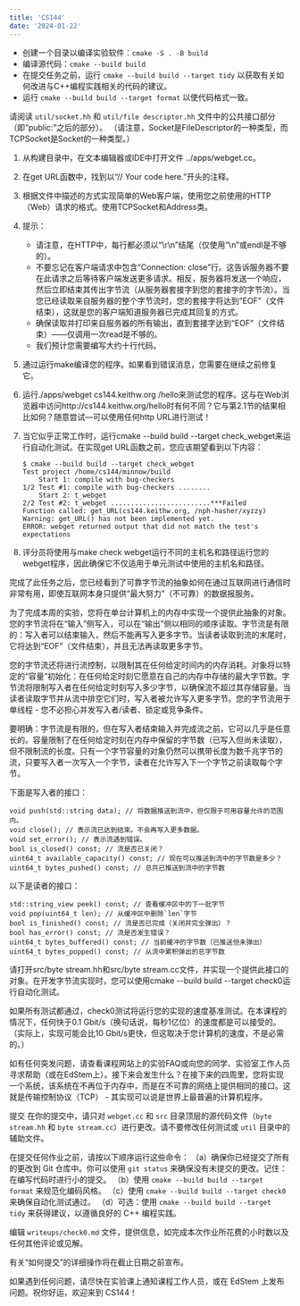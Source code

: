 ```yaml
---
title: 'CS144'
date: '2024-01-22'
---
```



- 创建一个目录以编译实验软件：`cmake -S . -B build`
- 编译源代码：`cmake --build build`
- 在提交任务之前，运行 `cmake --build build --target tidy` 以获取有关如何改进与C++编程实践相关的代码的建议。
- 运行 `cmake --build build --target format` 以使代码格式一致。


请阅读 `util/socket.hh` 和 `util/file descriptor.hh` 文件中的公共接口部分（即“public:”之后的部分）。 （请注意，Socket是FileDescriptor的一种类型，而TCPSocket是Socket的一种类型。）

1. 从构建目录中，在文本编辑器或IDE中打开文件 ../apps/webget.cc。
2. 在get URL函数中，找到以“// Your code here.”开头的注释。
3. 根据文件中描述的方式实现简单的Web客户端，使用您之前使用的HTTP（Web）请求的格式。使用TCPSocket和Address类。
4. 提示：
   - 请注意，在HTTP中，每行都必须以“\r\n”结尾（仅使用“\n”或endl是不够的）。
   - 不要忘记在客户端请求中包含“Connection: close”行。这告诉服务器不要在此请求之后等待客户端发送更多请求。相反，服务器将发送一个响应，然后立即结束其传出字节流（从服务器套接字到您的套接字的字节流）。当您已经读取来自服务器的整个字节流时，您的套接字将达到“EOF”（文件结束），这就是您的客户端知道服务器已完成其回复的方式。
   - 确保读取并打印来自服务器的所有输出，直到套接字达到“EOF”（文件结束）——仅调用一次read是不够的。
   - 我们预计您需要编写大约十行代码。
5. 通过运行make编译您的程序。如果看到错误消息，您需要在继续之前修复它。
6. 运行./apps/webget cs144.keithw.org /hello来测试您的程序。这与在Web浏览器中访问http://cs144.keithw.org/hello时有何不同？它与第2.1节的结果相比如何？随意尝试—可以使用任何http URL进行测试！
7. 当它似乎正常工作时，运行cmake --build build --target check_webget来运行自动化测试。在实现get URL函数之前，您应该期望看到以下内容：

    ```
    $ cmake --build build --target check_webget
    Test project /home/cs144/minnow/build
        Start 1: compile with bug-checkers
    1/2 Test #1: compile with bug-checkers ........
        Start 2: t_webget
    2/2 Test #2: t_webget .........................***Failed
    Function called: get_URL(cs144.keithw.org, /nph-hasher/xyzzy)
    Warning: get_URL() has not been implemented yet.
    ERROR: webget returned output that did not match the test's expectations
    ```

8. 评分员将使用与make check webget运行不同的主机名和路径运行您的webget程序，因此确保它不仅适用于单元测试中使用的主机名和路径。

完成了此任务之后，您已经看到了可靠字节流的抽象如何在通过互联网进行通信时非常有用，即使互联网本身只提供“最大努力”（不可靠）的数据报服务。

为了完成本周的实验，您将在单台计算机上的内存中实现一个提供此抽象的对象。您的字节流将在“输入”侧写入，可以在“输出”侧以相同的顺序读取。字节流是有限的：写入者可以结束输入，然后不能再写入更多字节。当读者读取到流的末尾时，它将达到“EOF”（文件结束），并且无法再读取更多字节。

您的字节流还将进行流控制，以限制其在任何给定时间内的内存消耗。对象将以特定的“容量”初始化：在任何给定时刻它愿意在自己的内存中存储的最大字节数。字节流将限制写入者在任何给定时刻写入多少字节，以确保流不超过其存储容量。当读者读取字节并从流中排空它们时，写入者被允许写入更多字节。您的字节流用于单线程 - 您不必担心并发写入者/读者、锁定或竞争条件。

要明确：字节流是有限的，但在写入者结束输入并完成流之前，它可以几乎是任意长的。容量限制了在任何给定时刻在内存中保留的字节数（已写入但尚未读取），但不限制流的长度。只有一个字节容量的对象仍然可以携带长度为数千兆字节的流，只要写入者一次写入一个字节，读者在允许写入下一个字节之前读取每个字节。

下面是写入者的接口：

```
void push(std::string data); // 将数据推送到流中，但仅限于可用容量允许的范围内。
void close(); // 表示流已达到结束。不会再写入更多数据。
void set_error(); // 表示流遇到错误。
bool is_closed() const; // 流是否已关闭？
uint64_t available_capacity() const; // 现在可以推送到流中的字节数是多少？
uint64_t bytes_pushed() const; // 总共已推送到流中的字节数
```

以下是读者的接口：

```
std::string_view peek() const; // 查看缓冲区中的下一批字节
void pop(uint64_t len); // 从缓冲区中删除`len`字节
bool is_finished() const; // 流是否已完成（关闭并完全弹出）？
bool has_error() const; // 流是否发生错误？
uint64_t bytes_buffered() const; // 当前缓冲的字节数（已推送但未弹出）
uint64_t bytes_popped() const; // 从流中累积弹出的总字节数
```

请打开src/byte stream.hh和src/byte stream.cc文件，并实现一个提供此接口的对象。在开发字节流实现时，您可以使用cmake --build build --target check0运行自动化测试。

如果所有测试都通过，check0测试将运行您的实现的速度基准测试。在本课程的情况下，任何快于0.1 Gbit/s（换句话说，每秒1亿位）的速度都是可以接受的。 （实际上，实现可能会比10 Gbit/s更快，但这取决于您计算机的速度，不是必需的。）

如有任何突发问题，请查看课程网站上的实验FAQ或向您的同学、实验室工作人员寻求帮助（或在EdStem上）。接下来会发生什么？在接下来的四周里，您将实现一个系统，该系统在不再位于内存中，而是在不可靠的网络上提供相同的接口。这就是传输控制协议（TCP） - 其实现可以说是世界上最普遍的计算机程序。

提交
在你的提交中，请只对 `webget.cc` 和 `src` 目录顶层的源代码文件（`byte stream.hh` 和 `byte stream.cc`）进行更改。请不要修改任何测试或 `util` 目录中的辅助文件。

在提交任何作业之前，请按以下顺序运行这些命令：
（a）确保你已经提交了所有的更改到 Git 仓库中。你可以使用 `git status` 来确保没有未提交的更改。记住：在编写代码时进行小的提交。
（b）使用 `cmake --build build --target format` 来规范化编码风格。
（c）使用 `cmake --build build --target check0` 来确保自动化测试通过。
（d）可选：使用 `cmake --build build --target tidy` 来获得建议，以遵循良好的 C++ 编程实践。

编辑 `writeups/check0.md` 文件，提供信息，如完成本次作业所花费的小时数以及任何其他评论或见解。

有关“如何提交”的详细操作将在截止日期之前宣布。

如果遇到任何问题，请尽快在实验课上通知课程工作人员，或在 EdStem 上发布问题。祝你好运，欢迎来到 CS144！